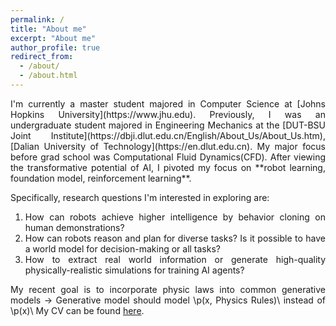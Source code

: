 ```yaml
---
permalink: /
title: "About me"
excerpt: "About me"
author_profile: true
redirect_from: 
  - /about/
  - /about.html
---
```


<div style="text-align: justify;" markdown="1">
I'm currently a master student majored in Computer Science at [Johns Hopkins University](https://www.jhu.edu). Previously, I was an undergraduate student majored in Engineering Mechanics at the [DUT-BSU Joint Institute](https://dbji.dlut.edu.cn/English/About_Us/About_Us.htm), [Dalian University of Technology](https://en.dlut.edu.cn). My major focus before grad school was Computational Fluid Dynamics(CFD). After viewing the transformative potential of AI, I pivoted my focus on **robot learning, foundation model, reinforcement learning**. 

Specifically, research questions I'm interested in exploring are:
1. How can robots achieve higher intelligence by behavior cloning on human demonstrations?
2. How can robots reason and plan for diverse tasks? Is it possible to have a world model for decision-making or all tasks?
3. How to extract real world information or generate high-quality physically-realistic simulations for training AI agents?

My recent goal is to incorporate physic laws into common generative models -> Generative model should model \\p(x, Physics Rules)\\ instead of \\p(x)\\
My CV can be found [here](https://docs.google.com/document/d/12wY0YAcxGgKbdN6DnOwJw0C-Pk07-y4X7-CvRjzumdQ/edit?usp=sharing).
</div>
